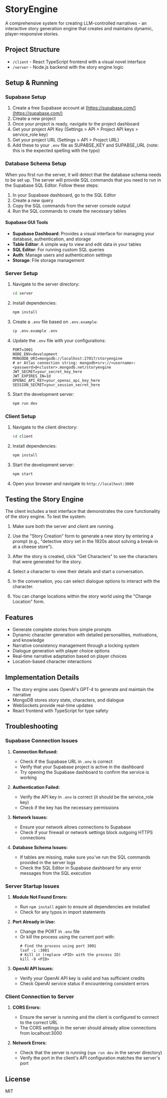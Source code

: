 # StoryEngine

A comprehensive system for creating LLM-controlled narratives - an interactive story generation engine that creates and maintains dynamic, player-responsive stories.

## Project Structure

- `/client` - React TypeScript frontend with a visual novel interface
- `/server` - Node.js backend with the story engine logic

## Setup & Running

### Supabase Setup

1. Create a free Supabase account at [https://supabase.com/](https://supabase.com/)
2. Create a new project
3. Once your project is ready, navigate to the project dashboard
4. Get your project API Key (Settings > API > Project API keys > service_role key)
5. Get your project URL (Settings > API > Project URL)
6. Add these to your `.env` file as SUPABSE_KEY and SUPABSE_URL (note: this is the expected spelling with the typo)

### Database Schema Setup

When you first run the server, it will detect that the database schema needs to be set up. The server will provide SQL commands that you need to run in the Supabase SQL Editor. Follow these steps:

1. In your Supabase dashboard, go to the SQL Editor
2. Create a new query
3. Copy the SQL commands from the server console output
4. Run the SQL commands to create the necessary tables

#### Supabase GUI Tools

- **Supabase Dashboard**: Provides a visual interface for managing your database, authentication, and storage
- **Table Editor**: A simple way to view and edit data in your tables
- **SQL Editor**: For running custom SQL queries
- **Auth**: Manage users and authentication settings
- **Storage**: File storage management

### Server Setup

1. Navigate to the server directory:
   ```bash
   cd server
   ```

2. Install dependencies:
   ```bash
   npm install
   ```

3. Create a `.env` file based on `.env.example`:
   ```bash
   cp .env.example .env
   ```
   
4. Update the `.env` file with your configurations:
   ```
   PORT=3001
   NODE_ENV=development
   MONGODB_URI=mongodb://localhost:27017/storyengine
   # or Atlas connection string: mongodb+srv://<username>:<password>@<cluster>.mongodb.net/storyengine
   JWT_SECRET=your_secret_key_here
   JWT_EXPIRES_IN=1d
   OPENAI_API_KEY=your_openai_api_key_here
   SESSION_SECRET=your_session_secret_here
   ```

5. Start the development server:
   ```bash
   npm run dev
   ```

### Client Setup

1. Navigate to the client directory:
   ```bash
   cd client
   ```

2. Install dependencies:
   ```bash
   npm install
   ```

3. Start the development server:
   ```bash
   npm start
   ```

4. Open your browser and navigate to `http://localhost:3000`

## Testing the Story Engine

The client includes a test interface that demonstrates the core functionality of the story engine. To test the system:

1. Make sure both the server and client are running.

2. Use the "Story Creation" form to generate a new story by entering a prompt (e.g., "detective story set in the 1920s about solving a break-in at a cheese store").

3. After the story is created, click "Get Characters" to see the characters that were generated for the story.

4. Select a character to view their details and start a conversation.

5. In the conversation, you can select dialogue options to interact with the character.

6. You can change locations within the story world using the "Change Location" form.

## Features

- Generate complete stories from simple prompts
- Dynamic character generation with detailed personalities, motivations, and knowledge
- Narrative consistency management through a locking system
- Dialogue generation with player choice options
- Real-time narrative adaptation based on player choices
- Location-based character interactions

## Implementation Details

- The story engine uses OpenAI's GPT-4 to generate and maintain the narrative
- MongoDB stores story state, characters, and dialogue
- WebSockets provide real-time updates
- React frontend with TypeScript for type safety

## Troubleshooting

### Supabase Connection Issues

1. **Connection Refused:**
   - Check if the Supabase URL in `.env` is correct
   - Verify that your Supabase project is active in the dashboard
   - Try opening the Supabase dashboard to confirm the service is working

2. **Authentication Failed:**
   - Verify the API key in `.env` is correct (it should be the service_role key)
   - Check if the key has the necessary permissions

3. **Network Issues:**
   - Ensure your network allows connections to Supabase
   - Check if your firewall or network settings block outgoing HTTPS connections

4. **Database Schema Issues:**
   - If tables are missing, make sure you've run the SQL commands provided in the server logs
   - Check the SQL Editor in Supabase dashboard for any error messages from the SQL execution

### Server Startup Issues

1. **Module Not Found Errors:**
   - Run `npm install` again to ensure all dependencies are installed
   - Check for any typos in import statements

2. **Port Already in Use:**
   - Change the PORT in `.env` file
   - Or kill the process using the current port with:
     ```
     # Find the process using port 3001
     lsof -i :3001
     # Kill it (replace <PID> with the process ID)
     kill -9 <PID>
     ```

3. **OpenAI API Issues:**
   - Verify your OpenAI API key is valid and has sufficient credits
   - Check OpenAI service status if encountering consistent errors

### Client Connection to Server

1. **CORS Errors:**
   - Ensure the server is running and the client is configured to connect to the correct URL
   - The CORS settings in the server should already allow connections from localhost:3000

2. **Network Errors:**
   - Check that the server is running (`npm run dev` in the server directory)
   - Verify the port in the client's API configuration matches the server's port

## License

MIT